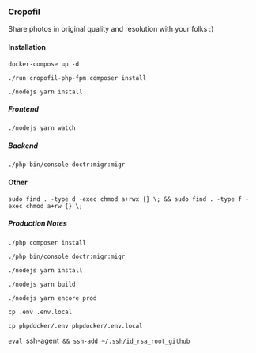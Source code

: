 ### Cropofil

Share photos in original quality and resolution with your folks :)


#### Installation

`docker-compose up -d`

`./run cropofil-php-fpm composer install`

`./nodejs yarn install`

##### Frontend

`./nodejs yarn watch`

##### Backend

`./php bin/console doctr:migr:migr`

#### Other

`sudo find . -type d -exec chmod a+rwx {} \; && sudo find . -type f -exec chmod a+rw {} \;`

##### Production Notes

`./php composer install`

`./php bin/console doctr:migr:migr`

`./nodejs yarn install`

`./nodejs yarn build`

`./nodejs yarn encore prod`

`cp .env .env.local`

`cp phpdocker/.env phpdocker/.env.local`

`eval `ssh-agent` && ssh-add ~/.ssh/id_rsa_root_github`
